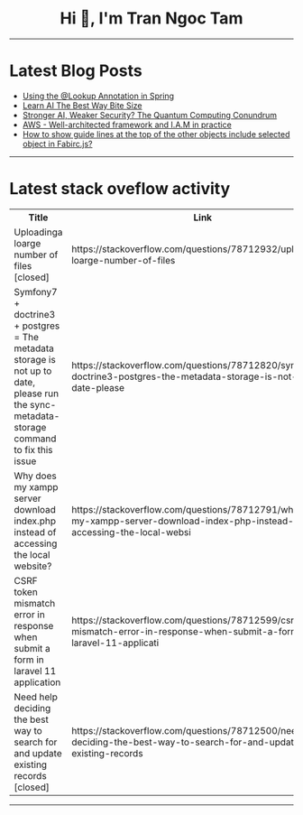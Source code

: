 <h1 align="center">Hi 👋, I'm Tran Ngoc Tam</h1>

---

# Latest Blog Posts 
<!-- BLOG-POST-LIST:START -->
- [Using the @Lookup Annotation in Spring](https://dev.to/tiuwill/using-the-lookup-annotation-in-spring-2eb6)
- [Learn AI The Best Way Bite Size](https://dev.to/ameet/learn-ai-the-best-way-bite-size-460p)
- [Stronger AI, Weaker Security? The Quantum Computing Conundrum](https://dev.to/aisquare/stronger-ai-weaker-security-the-quantum-computing-conundrum-3m4j)
- [AWS - Well-architected framework and I.A.M in practice](https://dev.to/pokkan70/aws-well-architected-framework-and-iam-in-practice-2ch)
- [How to show guide lines at the top of the other objects include selected object in Fabirc.js?](https://dev.to/youthdream0925/how-to-show-guide-lines-at-the-top-of-the-other-objects-include-selected-object-in-fabircjs-52gc)
<!-- BLOG-POST-LIST:END -->

---

# Latest stack oveflow activity
<table>
  <tr><th>Title</th><th>Link</th></tr>
  <!-- STACKOVERFLOW:START --><tr><td>Uploadinga loarge number of files [closed]</td><td>https://stackoverflow.com/questions/78712932/uploadinga-loarge-number-of-files</td></tr><tr><td>Symfony7 + doctrine3 + postgres = The metadata storage is not up to date, please run the sync-metadata-storage command to fix this issue</td><td>https://stackoverflow.com/questions/78712820/symfony7-doctrine3-postgres-the-metadata-storage-is-not-up-to-date-please</td></tr><tr><td>Why does my xampp server download index.php instead of accessing the local website?</td><td>https://stackoverflow.com/questions/78712791/why-does-my-xampp-server-download-index-php-instead-of-accessing-the-local-websi</td></tr><tr><td>CSRF token mismatch error in response when submit a form in laravel 11 application</td><td>https://stackoverflow.com/questions/78712599/csrf-token-mismatch-error-in-response-when-submit-a-form-in-laravel-11-applicati</td></tr><tr><td>Need help deciding the best way to search for and update existing records [closed]</td><td>https://stackoverflow.com/questions/78712500/need-help-deciding-the-best-way-to-search-for-and-update-existing-records</td></tr><!-- STACKOVERFLOW:END -->
</table>

---


